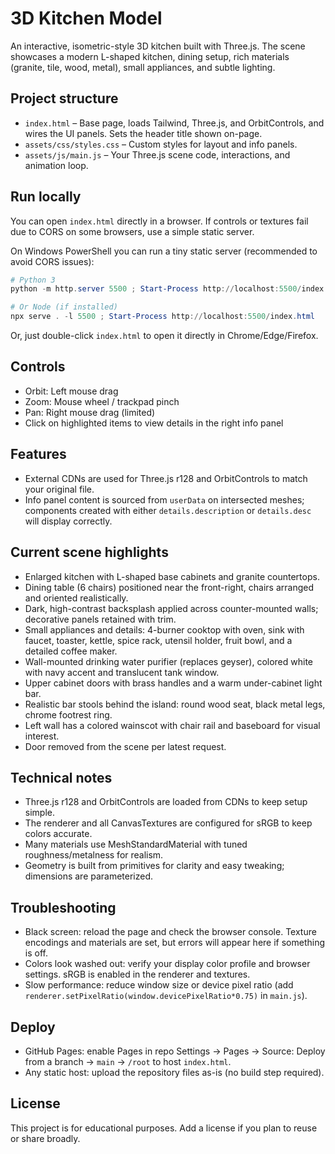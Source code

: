 # 3D Kitchen Model

An interactive, isometric-style 3D kitchen built with Three.js. The scene showcases a modern L-shaped kitchen, dining setup, rich materials (granite, tile, wood, metal), small appliances, and subtle lighting.

## Project structure

- `index.html` – Base page, loads Tailwind, Three.js, and OrbitControls, and wires the UI panels. Sets the header title shown on-page.
- `assets/css/styles.css` – Custom styles for layout and info panels.
- `assets/js/main.js` – Your Three.js scene code, interactions, and animation loop.

## Run locally

You can open `index.html` directly in a browser. If controls or textures fail due to CORS on some browsers, use a simple static server.

On Windows PowerShell you can run a tiny static server (recommended to avoid CORS issues):

```powershell
# Python 3
python -m http.server 5500 ; Start-Process http://localhost:5500/index.html

# Or Node (if installed)
npx serve . -l 5500 ; Start-Process http://localhost:5500/index.html
```

Or, just double-click `index.html` to open it directly in Chrome/Edge/Firefox.

## Controls

- Orbit: Left mouse drag
- Zoom: Mouse wheel / trackpad pinch
- Pan: Right mouse drag (limited)
- Click on highlighted items to view details in the right info panel

## Features

- External CDNs are used for Three.js r128 and OrbitControls to match your original file.
- Info panel content is sourced from `userData` on intersected meshes; components created with either `details.description` or `details.desc` will display correctly.

## Current scene highlights

- Enlarged kitchen with L-shaped base cabinets and granite countertops.
- Dining table (6 chairs) positioned near the front-right, chairs arranged and oriented realistically.
- Dark, high-contrast backsplash applied across counter-mounted walls; decorative panels retained with trim.
- Small appliances and details: 4-burner cooktop with oven, sink with faucet, toaster, kettle, spice rack, utensil holder, fruit bowl, and a detailed coffee maker.
- Wall-mounted drinking water purifier (replaces geyser), colored white with navy accent and translucent tank window.
- Upper cabinet doors with brass handles and a warm under-cabinet light bar.
- Realistic bar stools behind the island: round wood seat, black metal legs, chrome footrest ring.
- Left wall has a colored wainscot with chair rail and baseboard for visual interest.
- Door removed from the scene per latest request.

## Technical notes

- Three.js r128 and OrbitControls are loaded from CDNs to keep setup simple.
- The renderer and all CanvasTextures are configured for sRGB to keep colors accurate.
- Many materials use MeshStandardMaterial with tuned roughness/metalness for realism.
- Geometry is built from primitives for clarity and easy tweaking; dimensions are parameterized.

## Troubleshooting

- Black screen: reload the page and check the browser console. Texture encodings and materials are set, but errors will appear here if something is off.
- Colors look washed out: verify your display color profile and browser settings. sRGB is enabled in the renderer and textures.
- Slow performance: reduce window size or device pixel ratio (add `renderer.setPixelRatio(window.devicePixelRatio*0.75)` in `main.js`).

## Deploy

- GitHub Pages: enable Pages in repo Settings → Pages → Source: Deploy from a branch → `main` → `/root` to host `index.html`.
- Any static host: upload the repository files as-is (no build step required).

## License

This project is for educational purposes. Add a license if you plan to reuse or share broadly.
